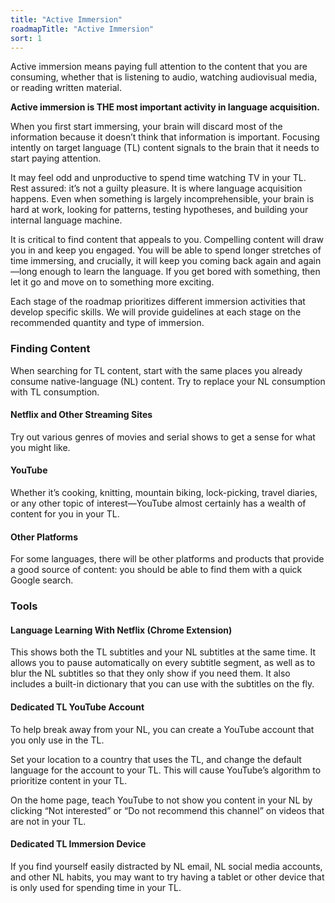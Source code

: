 ```yaml
---
title: "Active Immersion"
roadmapTitle: "Active Immersion"
sort: 1
---
```


Active immersion means paying full attention to the content that you are consuming, whether that is listening to audio, watching audiovisual media, or reading written material.

**Active immersion is THE most important activity in language acquisition.**

When you first start immersing, your brain will discard most of the information because it doesn’t think that information is important.
Focusing intently on target language (TL) content signals to the brain that it needs to start paying attention.

It may feel odd and unproductive to spend time watching TV in your TL.
Rest assured: it’s not a guilty pleasure.
It is where language acquisition happens.
Even when something is largely incomprehensible, your brain is hard at work, looking for patterns, testing hypotheses, and building your internal language machine.

It is critical to find content that appeals to you.
Compelling content will draw you in and keep you engaged.
You will be able to spend longer stretches of time immersing, and crucially, it will keep you coming back again and again—long enough to learn the language.
If you get bored with something, then let it go and move on to something more exciting.

Each stage of the roadmap prioritizes different immersion activities that develop specific skills.
We will provide guidelines at each stage on the recommended quantity and type of immersion.

### Finding Content
When searching for TL content, start with the same places you already consume native-language (NL) content.
Try to replace your NL consumption with TL consumption.

#### Netflix and Other Streaming Sites
Try out various genres of movies and serial shows to get a sense for what you might like.

#### YouTube
Whether it’s cooking, knitting, mountain biking, lock-picking, travel diaries, or any other topic of interest—YouTube almost certainly has a wealth of content for you in your TL.

#### Other Platforms
For some languages, there will be other platforms and products that provide a good source of content: you should be able to find them with a quick Google search.

### Tools

#### Language Learning With Netflix (Chrome Extension)

This shows both the TL subtitles and your NL subtitles at the same time.
It allows you to pause automatically on every subtitle segment, as well as to blur the NL subtitles so that they only show if you need them.
It also includes a built-in dictionary that you can use with the subtitles on the fly.

#### Dedicated TL YouTube Account
To help break away from your NL, you can create a YouTube account that you only use in the TL.

Set your location to a country that uses the TL, and change the default language for the account to your TL.
This will cause YouTube’s algorithm to prioritize content in your TL.

On the home page, teach YouTube to not show you content in your NL by clicking “Not interested” or “Do not recommend this channel” on videos that are not in your TL.

#### Dedicated TL Immersion Device
If you find yourself easily distracted by NL email, NL social media accounts, and other NL habits, you may want to try having a tablet or other device that is only used for spending time in your TL.

